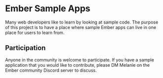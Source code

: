 # Ember Sample Apps

Many web developers like to learn by looking at sample code. The purpose of this project is to have a place where sample Ember apps can live in one place for users to learn from.

## Participation

Anyone in the community is welcome to participate. If you have a sample application that you would like to contribute, please DM Melanie on the Ember community Discord server to discuss.
